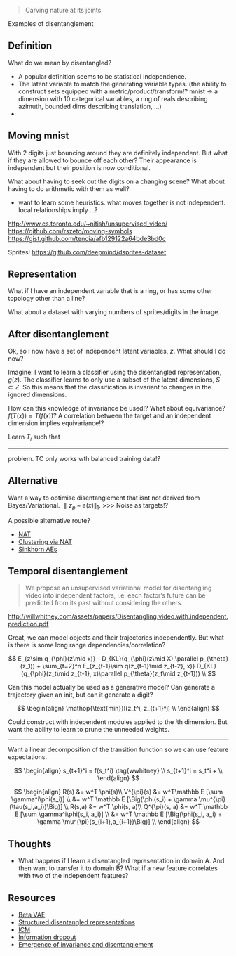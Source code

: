 > Carving nature at its joints

Examples of disentanglement

## Definition

What do we mean by disentangled?

- A popular definition seems to be statistical independence.
- The latent variable to match the generating variable types. (the ability to construct sets equipped with a metric/product/transform!? mnist -> a dimension with 10 categorical variables, a ring of reals describing azimuth, bounded dims describing translation, ...)
-

## Moving mnist

With 2 digits just bouncing around they are definitely independent. But what if they are allowed to bounce off each other? Their appearance is independent but their position is now conditional.

What about having to seek out the digits on a changing scene? What about having to do arithmetic with them as well?

- want to learn some heuristics. what moves together is not independent. local relationships imply ...?

http://www.cs.toronto.edu/~nitish/unsupervised_video/
https://github.com/rszeto/moving-symbols
https://gist.github.com/tencia/afb129122a64bde3bd0c

Sprites!
https://github.com/deepmind/dsprites-dataset

## Representation

What if I have an independent variable that is a ring, or has some other topology other than a line?

What about a dataset with varying numbers of sprites/digits in the image.

## After disentanglement

Ok, so I now have a set of independent latent variables, $z$. What should I do now?

Imagine: I want to learn a classifier using the disentangled representation, $g(z)$. The classifier learns to only use a subset of the latent dimensions, $S \subset Z$. So this means that the classification is invariant to changes in the ignored dimensions.

How can this knowledge of invariance be used!?
What about equivariance? $f(T(x)) = T(f(x))$?
A correlation between the target and an independent dimension implies equivariance!?

Learn $T_i$ such that

***

problem. TC only works wth balanced training data!?

## Alternative

Want a way to optimise disentanglement that isnt not derived from Bayes/Variational. $\parallel z_p - e(x)\parallel_1$. >>> Noise as targets!?

A possible alternative route?
- [NAT](https://arxiv.org/abs/1704.05310)
- [Clustering via NAT](https://openreview.net/pdf?id=BJvVbCJCb)
- [Sinkhorn AEs](https://arxiv.org/pdf/1810.01118.pdf)


## Temporal disentanglement

> We propose an unsupervised variational model for disentangling video into independent factors, i.e. each factor’s future can be predicted from its past without considering the others.

http://willwhitney.com/assets/papers/Disentangling.video.with.independent.prediction.pdf

Great, we can model objects and their trajectories independently. But what is there is some long range dependencies/correlation?

$$
E_{z\sim q_{\phi}(z\mid x)} - D_{KL}(q_{\phi}(z\mid X) \parallel p_{\theta}(z_1)) + \sum_{t=2}^n E_{z_{t-1}\sim q(z_{t-1}\mid z_{t-2}, x)} D_{KL}(q_{\phi}(z_t\mid z_{t-1}, x)\parallel p_{\theta}(z_t\mid z_{t-1})) \\
$$

Can this model actually be used as a generative model? Can generate a trajectory given an init, but can it generate a digit?

$$
\begin{align}
\mathop{\text{min}}I(z_t^i, z_{t+1}^j) \\
\end{align}
$$

Could construct with independent modules applied to the $i$th dimension. But want the ability to learn to prune the unneeded weights. 

***

Want a linear decomposition of the transition function so we can use feature expectations.

$$
\begin{align}
s_{t+1}^i = f(s_t^i) \tag{wwhitney} \\
s_{t+1}^i = s_t^i +  \\
\end{align}
$$

$$
\begin{align}
R(s) &= w^T \phi(s)\\
V^{\pi}(s) &= w^T\mathbb E [\sum \gamma^i\phi(s_i)] \\
&= w^T \mathbb E [\Big(\phi(s_i) + \gamma \mu^{\pi}(\tau(s_i,a_i))\Big)] \\
R(s,a) &= w^T \phi(s, a)\\
Q^{\pi}(s, a) &= w^T \mathbb E [\sum \gamma^i\phi(s_i, a_i)] \\
&= w^T \mathbb E [\Big(\phi(s_i, a_i) + \gamma \mu^{\pi}(s_{i+1},a_{i+1})\Big)] \\
\end{align}
$$


## Thoughts

- What happens if I learn a disentangled representation in domain A. And then want to transfer it to domain B? What if a new feature correlates with two of the independent features?

## Resources

- [Beta VAE](https://arxiv.org/abs/1804.03599)
- [Structured disentangled representations](https://arxiv.org/abs/1804.02086)
- [ICM](https://arxiv.org/abs/1712.00961)
- [Information dropout](https://arxiv.org/abs/1611.01353)
- [Emergence of invariance and disentanglement](https://arxiv.org/abs/1706.01350)
